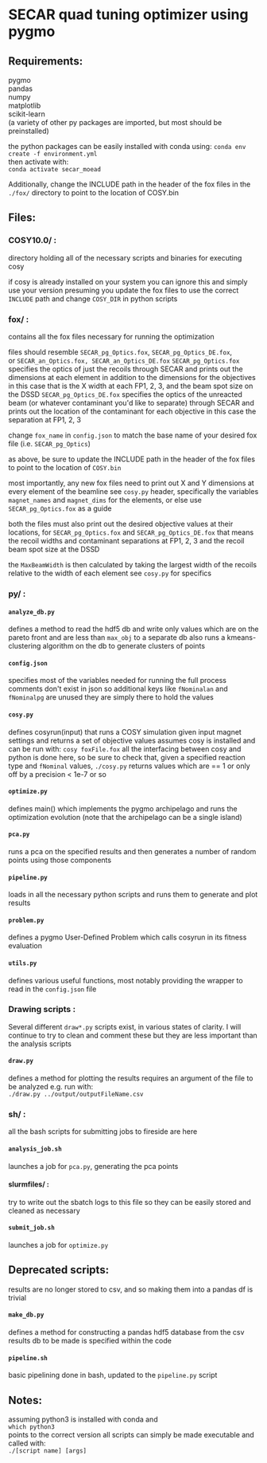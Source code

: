 # SECAR quad tuning optimizer using pygmo

## Requirements:

pygmo  
pandas  
numpy  
matplotlib  
scikit-learn  
(a variety of other py packages are imported, but most should be preinstalled)
    
the python packages can be easily installed with conda using: 
`conda env create -f environment.yml`  
then activate with:  
`conda activate secar_moead`

Additionally, change the INCLUDE path in the header of the fox files in the `./fox/` directory to point to the location of COSY.bin

## Files:

### COSY10.0/ :
    
directory holding all of the necessary scripts and binaries for executing cosy 

if cosy is already installed on your system you can ignore this and simply use your version
presuming you update the fox files to use the correct `INCLUDE` path and change `COSY_DIR` in python scripts

### fox/ :

contains all the fox files necessary for running the optimization

files should resemble `SECAR_pg_Optics.fox`, `SECAR_pg_Optics_DE.fox`,  
or `SECAR_an_Optics.fox, SECAR_an_Optics_DE.fox`
`SECAR_pg_Optics.fox` specifies the optics of just the recoils through SECAR
and prints out the dimensions at each element in addition to the dimensions for the objectives
in this case that is the X width at each FP1, 2, 3, and the beam spot size on the DSSD
`SECAR_pg_Optics_DE.fox` specifies the optics of the unreacted beam (or whatever contaminant you'd like to separate) through SECAR
    and prints out the location of the contaminant for each objective
        in this case the separation at FP1, 2, 3 

change `fox_name` in `config.json` to match the base name of your desired fox file (i.e. ``SECAR_pg_Optics``)

as above, be sure to update the INCLUDE path in the header of the fox files to point to the location of `COSY.bin`

most importantly, any new fox files need to print out X and Y dimensions at every element of the beamline
see `cosy.py` header, specifically the variables `magnet_names` and `magnet_dims` for the elements, or else use `SECAR_pg_Optics.fox` as a guide

both the files must also print out the desired objective values at their locations, for `SECAR_pg_Optics.fox` and `SECAR_pg_Optics_DE.fox`
that means the recoil widths and contaminant separations at FP1, 2, 3 and the recoil beam spot size at the DSSD

the `MaxBeamWidth` is then calculated by taking the largest width of the recoils relative to the width of each element
see `cosy.py` for specifics

### py/ : 

#### `analyze_db.py`

defines a method to read the hdf5 db and write only values which are on the pareto front and are less than `max_obj` to a separate db
also runs a kmeans-clustering algorithm on the db to generate clusters of points  

#### `config.json`

specifies most of the variables needed for running the full process
comments don't exist in json so additional keys like `fNominalan` and `fNominalpg` are unused 
they are simply there to hold the values 

#### `cosy.py`

defines cosyrun(input) that runs a COSY simulation given input magnet settings 
and returns a set of objective values
assumes cosy is installed and can be run with:
`cosy foxFile.fox`
all the interfacing between cosy and python is done here, so be sure to check that, given a specified reaction type and `fNominal` values, 
`./cosy.py` returns values which are == 1 or only off by a precision < 1e-7 or so


#### `optimize.py`
defines main() which implements the pygmo archipelago and runs the optimization evolution
(note that the archipelago can be a single island) 

#### `pca.py`
runs a pca on the specified results and then generates a number of random points using those components

#### `pipeline.py`
loads in all the necessary python scripts and runs them to generate and plot results

#### `problem.py`
defines a pygmo User-Defined Problem which calls cosyrun in its fitness evaluation 

#### `utils.py`
defines various useful functions, most notably providing the wrapper to read in the `config.json` file    

### Drawing scripts :

Several different `draw*.py` scripts exist, in various states of clarity.
I will continue to try to clean and comment these but they are less important than the analysis scripts

#### `draw.py`
defines a method for plotting the results
requires an argument of the file to be analyzed 
e.g. run with:  
`./draw.py ../output/outputFileName.csv`


### sh/ :
    
all the bash scripts for submitting jobs to fireside are here

#### `analysis_job.sh`
launches a job for `pca.py`, generating the pca points

#### slurmfiles/ :
try to write out the sbatch logs to this file so they can be easily stored and cleaned as necessary

#### `submit_job.sh`
launches a job for `optimize.py`
        

## Deprecated scripts:    

results are no longer stored to csv, and so making them into a pandas df is trivial

#### `make_db.py`  
defines a method for constructing a pandas hdf5 database from the csv results
db to be made is specified within the code 

#### `pipeline.sh`  
basic pipelining done in bash, updated to the `pipeline.py` script

## Notes:

assuming python3 is installed with conda and  
`which python3`  
points to the correct version all scripts can simply be made executable and called with:  
`./[script name] [args] `
    
